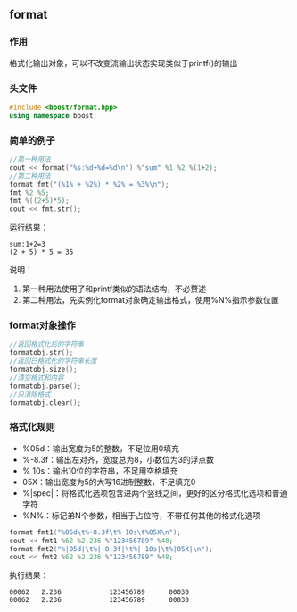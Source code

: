 ## format

### 作用

格式化输出对象，可以不改变流输出状态实现类似于printf()的输出

### 头文件

```c++
#include <boost/format.hpp>
using namespace boost;
```

### 简单的例子

```c++
//第一种用法
cout << format("%s:%d+%d=%d\n") %"sum" %1 %2 %(1+2);
//第二种用法
format fmt("(%1% + %2%) * %2% = %3%\n");
fmt %2 %5;
fmt %((2+5)*5);
cout << fmt.str();
```

运行结果：

```
sum:1+2=3
(2 + 5) * 5 = 35
```

说明：

1. 第一种用法使用了和printf类似的语法结构，不必赘述
2. 第二种用法，先实例化format对象确定输出格式，使用%N%指示参数位置

### format对象操作

```c++
//返回格式化后的字符串
formatobj.str();
//返回已格式化的字符串长度
formatobj.size();
//清空格式和内容
formatobj.parse();
//只清除格式
formatobj.clear();
```

### 格式化规则

- %05d：输出宽度为5的整数，不足位用0填充
- %-8.3f：输出左对齐，宽度总为8，小数位为3的浮点数
- % 10s：输出10位的字符串，不足用空格填充
- 05X：输出宽度为5的大写16进制整数，不足填充0
- %|spec|：将格式化选项包含进两个竖线之间，更好的区分格式化选项和普通字符
- %N%：标记弟N个参数，相当于占位符，不带任何其他的格式化选项

```c++
format fmt1("%05d\t%-8.3f\t% 10s\t%05X\n");
cout << fmt1 %62 %2.236 %"123456789" %48;
format fmt2("%|05d|\t%|-8.3f|\t%| 10s|\t%|05X|\n");
cout << fmt2 %62 %2.236 %"123456789" %48;
```

执行结果：

```
00062   2.236            123456789      00030
00062   2.236            123456789      00030
```

